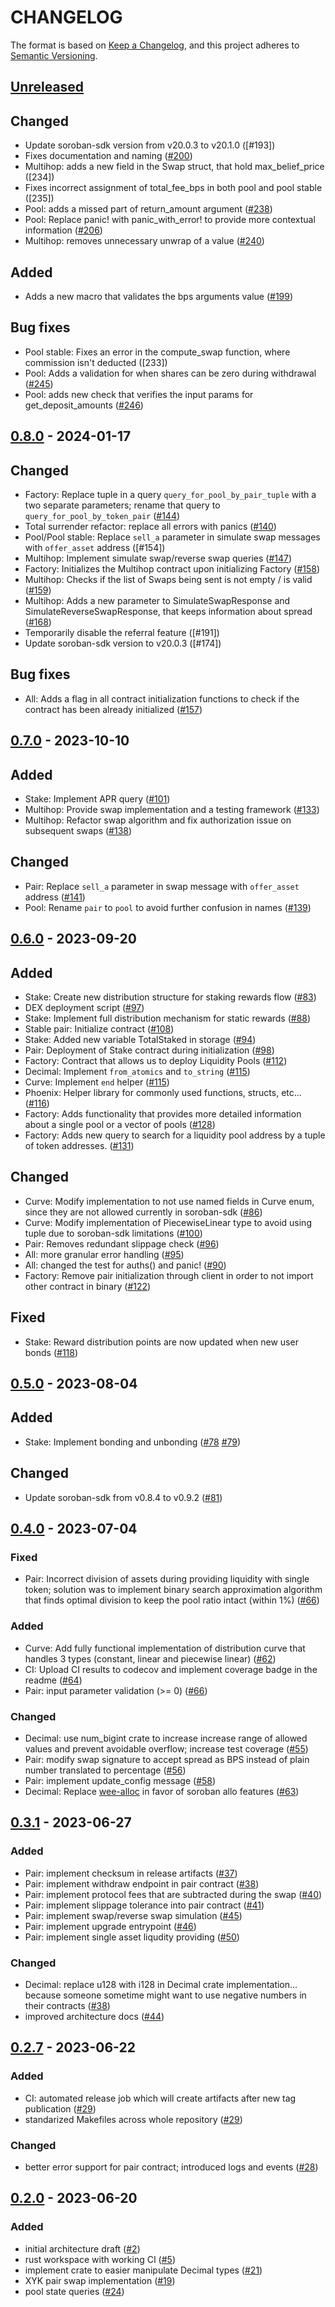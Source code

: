 # CHANGELOG

The format is based on [Keep a Changelog](https://keepachangelog.com/en/1.0.0/),
and this project adheres to
[Semantic Versioning](https://semver.org/spec/v2.0.0.html).

## [Unreleased]

## Changed

- Update soroban-sdk version from v20.0.3 to v20.1.0 ([#193])
- Fixes documentation and naming ([#200])
- Multihop: adds a new field in the Swap struct, that hold max_belief_price ([234])
- Fixes incorrect assignment of total_fee_bps in both pool and pool stable ([235])
- Pool: adds a missed part of return_amount argument ([#238])
- Pool: Replace panic! with panic_with_error! to provide more contextual information ([#206])
- Multihop: removes unnecessary unwrap of a value ([#240])

[#200]: https://github.com/Phoenix-Protocol-Group/phoenix-contracts/pull/200
[#234]: https://github.com/Phoenix-Protocol-Group/phoenix-contracts/pull/234
[#235]: https://github.com/Phoenix-Protocol-Group/phoenix-contracts/pull/235
[#238]: https://github.com/Phoenix-Protocol-Group/phoenix-contracts/pull/238
[#206]: https://github.com/Phoenix-Protocol-Group/phoenix-contracts/pull/206
[#240]: https://github.com/Phoenix-Protocol-Group/phoenix-contracts/pull/240

## Added

- Adds a new macro that validates the bps arguments value ([#199])

[#199]: https://github.com/Phoenix-Protocol-Group/phoenix-contracts/pull/199

## Bug fixes

- Pool stable: Fixes an error in the compute_swap function, where commission isn't deducted ([233])
- Pool: Adds a validation for when shares can be zero during withdrawal ([#245])
- Pool: adds new check that verifies the input params for get_deposit_amounts ([#246])

[#233]: https://github.com/Phoenix-Protocol-Group/phoenix-contracts/pull/233
[#245]: https://github.com/Phoenix-Protocol-Group/phoenix-contracts/pull/245
[#246]: https://github.com/Phoenix-Protocol-Group/phoenix-contracts/pull/246

## [0.8.0] - 2024-01-17

## Changed

- Factory: Replace tuple in a query `query_for_pool_by_pair_tuple` with a two separate parameters; rename that query to `query_for_pool_by_token_pair` ([#144])
- Total surrender refactor: replace all errors with panics ([#140])
- Pool/Pool stable: Replace `sell_a` parameter in simulate swap messages with `offer_asset` address ([#154])
- Multihop: Implement simulate swap/reverse swap queries ([#147])
- Factory: Initializes the Multihop contract upon initializing Factory ([#158])
- Multihop: Checks if the list of Swaps being sent is not empty / is valid ([#159])
- Multihop: Adds a new parameter to SimulateSwapResponse and SimulateReverseSwapResponse, that keeps information about spread ([#168])
- Temporarily disable the referral feature ([#191])
- Update soroban-sdk version to v20.0.3 ([#174])

## Bug fixes

- All: Adds a flag in all contract initialization functions to check if the contract has been already initialized ([#157])

[#140]: https://github.com/Phoenix-Protocol-Group/phoenix-contracts/pull/140
[#144]: https://github.com/Phoenix-Protocol-Group/phoenix-contracts/pull/144
[#147]: https://github.com/Phoenix-Protocol-Group/phoenix-contracts/pull/147
[#157]: https://github.com/Phoenix-Protocol-Group/phoenix-contracts/pull/157
[#158]: https://github.com/Phoenix-Protocol-Group/phoenix-contracts/pull/158
[#159]: https://github.com/Phoenix-Protocol-Group/phoenix-contracts/pull/159
[#168]: https://github.com/Phoenix-Protocol-Group/phoenix-contracts/pull/168

## [0.7.0] - 2023-10-10

## Added

- Stake: Implement APR query ([#101])
- Multihop: Provide swap implementation and a testing framework ([#133])
- Multihop: Refactor swap algorithm and fix authorization issue on subsequent swaps ([#138])

## Changed

- Pair: Replace `sell_a` parameter in swap message with `offer_asset` address ([#141])
- Pool: Rename `pair` to `pool` to avoid further confusion in names ([#139])

[#101]: https://github.com/Phoenix-Protocol-Group/phoenix-contracts/pull/101
[#133]: https://github.com/Phoenix-Protocol-Group/phoenix-contracts/pull/133
[#138]: https://github.com/Phoenix-Protocol-Group/phoenix-contracts/pull/138
[#141]: https://github.com/Phoenix-Protocol-Group/phoenix-contracts/pull/141
[#139]: https://github.com/Phoenix-Protocol-Group/phoenix-contracts/pull/139

## [0.6.0] - 2023-09-20

## Added

- Stake: Create new distribution structure for staking rewards flow ([#83])
- DEX deployment script ([#97])
- Stake: Implement full distribution mechanism for static rewards ([#88])
- Stable pair: Initialize contract ([#108])
- Stake: Added new variable TotalStaked in storage ([#94])
- Pair: Deployment of Stake contract during initialization ([#98])
- Factory: Contract that allows us to deploy Liquidity Pools ([#112])
- Decimal: Implement `from_atomics` and `to_string` ([#115])
- Curve: Implement `end` helper ([#115])
- Phoenix: Helper library for commonly used functions, structs, etc... ([#116])
- Factory: Adds functionality that provides more detailed information about a single pool or a vector of pools ([#128])
- Factory: Adds new query to search for a liquidity pool address by a tuple of token addresses. ([#131])

## Changed

- Curve: Modify implementation to not use named fields in Curve enum, since they are not allowed currently in soroban-sdk ([#86])
- Curve: Modify implementation of PiecewiseLinear type to avoid using tuple due to soroban-sdk limitations ([#100])
- Pair: Removes redundant slippage check ([#96])
- All: more granular error handling ([#95])
- All: changed the test for auths() and panic! ([#90])
- Factory: Remove pair initialization through client in order to not import other contract in binary ([#122])

## Fixed

- Stake: Reward distribution points are now updated when new user bonds ([#118])

[#83]: https://github.com/Phoenix-Protocol-Group/phoenix-contracts/pull/83
[#86]: https://github.com/Phoenix-Protocol-Group/phoenix-contracts/pull/86
[#88]: https://github.com/Phoenix-Protocol-Group/phoenix-contracts/pull/88
[#90]: https://github.com/Phoenix-Protocol-Group/phoenix-contracts/pull/90
[#94]: https://github.com/Phoenix-Protocol-Group/phoenix-contracts/pull/94
[#95]: https://github.com/Phoenix-Protocol-Group/phoenix-contracts/pull/95
[#96]: https://github.com/Phoenix-Protocol-Group/phoenix-contracts/pull/96
[#97]: https://github.com/Phoenix-Protocol-Group/phoenix-contracts/pull/97
[#98]: https://github.com/Phoenix-Protocol-Group/phoenix-contracts/pull/98
[#100]: https://github.com/Phoenix-Protocol-Group/phoenix-contracts/pull/100
[#108]: https://github.com/Phoenix-Protocol-Group/phoenix-contracts/pull/108
[#112]: https://github.com/Phoenix-Protocol-Group/phoenix-contracts/pull/112
[#115]: https://github.com/Phoenix-Protocol-Group/phoenix-contracts/pull/115
[#116]: https://github.com/Phoenix-Protocol-Group/phoenix-contracts/pull/116
[#118]: https://github.com/Phoenix-Protocol-Group/phoenix-contracts/pull/118
[#122]: https://github.com/Phoenix-Protocol-Group/phoenix-contracts/pull/122
[#128]: https://github.com/Phoenix-Protocol-Group/phoenix-contracts/pull/128
[#131]: https://github.com/Phoenix-Protocol-Group/phoenix-contracts/pull/131

## [0.5.0] - 2023-08-04

## Added

- Stake: Implement bonding and unbonding ([#78] [#79])

## Changed

- Update soroban-sdk from v0.8.4 to v0.9.2 ([#81])

[#78]: https://github.com/Phoenix-Protocol-Group/phoenix-contracts/pull/78
[#79]: https://github.com/Phoenix-Protocol-Group/phoenix-contracts/pull/79
[#81]: https://github.com/Phoenix-Protocol-Group/phoenix-contracts/pull/81

## [0.4.0] - 2023-07-04

### Fixed

- Pair: Incorrect division of assets during providing liquidity with single token; solution was to implement binary search approximation algorithm that finds optimal division to keep the pool ratio intact (within 1%) ([#66])

### Added

- Curve: Add fully functional implementation of distribution curve that handles 3 types (constant, linear and piecewise linear) ([#62])
- CI: Upload CI results to codecov and implement coverage badge in the readme ([#64])
- Pair: input parameter validation (>= 0) ([#66])

### Changed

- Decimal: use num_bigint crate to increase increase range of allowed values and prevent avoidable overflow; increase test coverage ([#55])
- Pair: modify swap signature to accept spread as BPS instead of plain number translated to percentage ([#56])
- Pair: implement update_config message ([#58])
- Decimal: Replace [wee-alloc](https://github.com/rustwasm/wee_alloc) in favor of soroban allo features ([#63])

[#55]: https://github.com/Phoenix-Protocol-Group/phoenix-contracts/pull/55
[#56]: https://github.com/Phoenix-Protocol-Group/phoenix-contracts/pull/56
[#58]: https://github.com/Phoenix-Protocol-Group/phoenix-contracts/pull/58
[#62]: https://github.com/Phoenix-Protocol-Group/phoenix-contracts/pull/62
[#63]: https://github.com/Phoenix-Protocol-Group/phoenix-contracts/pull/63
[#64]: https://github.com/Phoenix-Protocol-Group/phoenix-contracts/pull/64
[#66]: https://github.com/Phoenix-Protocol-Group/phoenix-contracts/pull/66

## [0.3.1] - 2023-06-27

### Added

- Pair: implement checksum in release artifacts ([#37])
- Pair: implement withdraw endpoint in pair contract ([#38])
- Pair: implement protocol fees that are subtracted during the swap ([#40])
- Pair: implement slippage tolerance into pair contract ([#41])
- Pair: implement swap/reverse swap simulation ([#45])
- Pair: implement upgrade entrypoint ([#46])
- Pair: implement single asset liqudity providing ([#50])

### Changed

- Decimal: replace u128 with i128 in Decimal crate implementation... because someone sometime might want to use negative numbers in their contracts ([#38])
- improved architecture docs ([#44])

[#37]: https://github.com/Phoenix-Protocol-Group/phoenix-contracts/pull/37
[#38]: https://github.com/Phoenix-Protocol-Group/phoenix-contracts/pull/38
[#40]: https://github.com/Phoenix-Protocol-Group/phoenix-contracts/pull/40
[#41]: https://github.com/Phoenix-Protocol-Group/phoenix-contracts/pull/41
[#44]: https://github.com/Phoenix-Protocol-Group/phoenix-contracts/pull/44
[#45]: https://github.com/Phoenix-Protocol-Group/phoenix-contracts/pull/45
[#46]: https://github.com/Phoenix-Protocol-Group/phoenix-contracts/pull/46
[#50]: https://github.com/Phoenix-Protocol-Group/phoenix-contracts/pull/50

## [0.2.7] - 2023-06-22

### Added

- CI: automated release job which will create artifacts after new tag publication ([#29])
- standarized Makefiles across whole repository ([#29])

### Changed

- better error support for pair contract; introduced logs and events ([#28])

[#28]: https://github.com/Phoenix-Protocol-Group/phoenix-contracts/pull/28
[#29]: https://github.com/Phoenix-Protocol-Group/phoenix-contracts/pull/29

## [0.2.0] - 2023-06-20

### Added

- initial architecture draft ([#2])
- rust workspace with working CI ([#5])
- implement crate to easier manipulate Decimal types ([#21])
- XYK pair swap implementation ([#19])
- pool state queries ([#24])

[#2]: https://github.com/Phoenix-Protocol-Group/phoenix-contracts/pull/2
[#5]: https://github.com/Phoenix-Protocol-Group/phoenix-contracts/pull/5
[#21]: https://github.com/Phoenix-Protocol-Group/phoenix-contracts/pull/21
[#19]: https://github.com/Phoenix-Protocol-Group/phoenix-contracts/pull/19
[#24]: https://github.com/Phoenix-Protocol-Group/phoenix-contracts/pull/24

[unreleased]: https://github.com/Phoenix-Protocol-Group/phoenix-contracts/compare/v0.8.0...HEAD
[0.8.0]: https://github.com/Phoenix-Protocol-Group/phoenix-contracts/compare/v0.7.0...v0.8.0
[0.7.0]: https://github.com/Phoenix-Protocol-Group/phoenix-contracts/compare/v0.6.0...v0.7.0
[0.6.0]: https://github.com/Phoenix-Protocol-Group/phoenix-contracts/compare/v0.5.0...v0.6.0
[0.5.0]: https://github.com/Phoenix-Protocol-Group/phoenix-contracts/compare/v0.4.0...v0.5.0
[0.4.0]: https://github.com/Phoenix-Protocol-Group/phoenix-contracts/compare/v0.3.1...v0.4.0
[0.3.1]: https://github.com/Phoenix-Protocol-Group/phoenix-contracts/compare/v0.2.7...v0.3.1
[0.2.7]: https://github.com/Phoenix-Protocol-Group/phoenix-contracts/compare/v0.2.0...v0.2.7
[0.2.0]: https://github.com/Phoenix-Protocol-Group/phoenix-contracts/compare/04263245592bd2f4902766dfbc45d830e87570b1...v0.2.0
